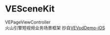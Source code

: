 # VESceneKit
VEPageViewController  
火山引擎短视频业务场景框架 抄自[VEVodDemo-iOS ](https://github.com/volcengine/VEVodDemo-iOS)  

